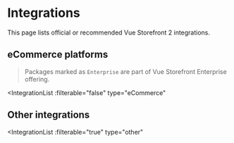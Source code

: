 # Integrations

This page lists official or recommended Vue Storefront 2 integrations. 

## eCommerce platforms

> Packages marked as `Enterprise` are part of Vue Storefront Enterprise offering.

<IntegrationList
  :filterable="false"
  type="eCommerce"
>
</IntegrationList>

## Other integrations

<IntegrationList
  :filterable="true"
  type="other"
>
</IntegrationList>

